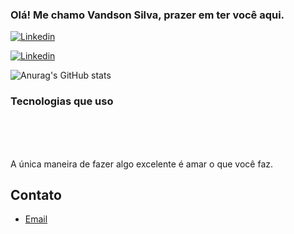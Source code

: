 ### Olá! Me chamo Vandson Silva, prazer em ter você aqui.

[![Linkedin](https://img.shields.io/badge/LinkedIn-0077B5?style=for-the-badge&logo=linkedin&logoColor=white)](https://www.linkedin.com/in/vandson-da-silva-044073191/)

[![Linkedin](https://img.shields.io/badge/Instagram-E4405F?style=for-the-badge&logo=instagram&logoColor=white)](https://www.instagram.com/vandson_silvas?igsh=NDFnNzVzeHRmZzM%3D&utm_source=qr)

![Anurag's GitHub stats](https://github-readme-stats.vercel.app/api?username=VandsonSilva&show_icons=true&theme=dracula)

### Tecnologias que uso

<div style="display: inline_block"><br/>
    <img align="center" alt="" src ="https://img.shields.io/badge/HTML5-E34F26?style=for-the-badge&logo=html5&logoColor=white" />
    <img align="center" alt="" src ="https://img.shields.io/badge/CSS3-1572B6?style=for-the-badge&logo=css3&logoColor=white"
    />
     <img align="center" alt="" src ="https://img.shields.io/badge/JavaScript-F7DF1E?style=for-the-badge&logo=javascript&logoColor=black"
    />
      <img align="center" alt="" src ="https://img.shields.io/badge/Node.js-43853D?style=for-the-badge&logo=node.js&logoColor=white"
    />
     <img align="center" alt="" src ="https://img.shields.io/badge/React-20232A?style=for-the-badge&logo=react&logoColor=61DAFB"
    />
</div><br/>

A única maneira de fazer algo excelente é amar o que você faz.

## Contato

- [Email](vandsonmt@gmail.com)
